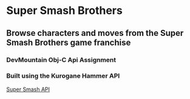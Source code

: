 # Super Smash Brothers
## Browse characters and moves from the Super Smash Brothers game franchise

### DevMountain Obj-C Api Assignment
### Built using the Kurogane Hammer API
[Super Smash API](https://api.kuroganehammer.com/swagger/index.html#/)

